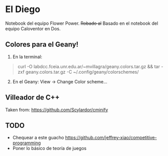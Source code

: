 El Diego
=======

Notebook del equipo Flower Power. ~~Robado al~~ Basado en el notebook del equipo Caloventor en Dos.

Colores para el Geany!
------------
1) En la terminal:
> curl -O labdcc.fceia.unr.edu.ar/~mvillagra/geany.colors.tar.gz  && tar -zxf geany.colors.tar.gz -C ~/.config/geany/colorschemes/

2) En el Geany:
View -> Change Color scheme...

Villeador de C++
-----------
Taken from:
https://github.com/Scylardor/cminify

TODO
-------

* Chequear a este guacho https://github.com/jeffrey-xiao/competitive-programming
* Poner lo básico de teoría de juegos
